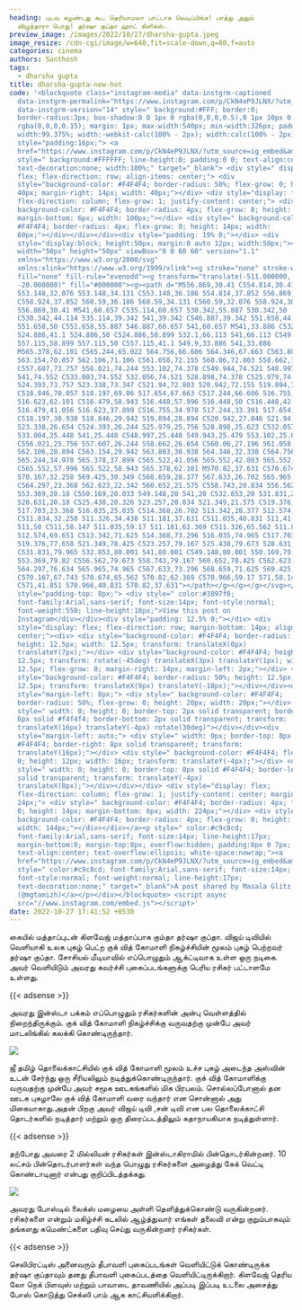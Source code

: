 ```yaml
---
heading: புடவ கழண்டது கூட தெரியாமலா பாட்டாசு வெடிப்பிங்க! பாத்து அதும்
  விழுந்தாரா பொது! தர்ஷா குப்தா ஹாட் கிளிக்ஸ்.
preview_image: /images/2022/10/27/dharsha-gupta.jpeg
image_resize: /cdn-cgi/image/w=640,fit=scale-down,q=80,f=auto
categories: cinema
authors: Santhosh
tags:
  - dharsha gupta
title: dharsha-gupta-new-hot
code: '<blockquote class="instagram-media" data-instgrm-captioned
  data-instgrm-permalink="https://www.instagram.com/p/CkN4eP9JLNX/?utm_source=ig_embed&amp;utm_campaign=loading"
  data-instgrm-version="14" style=" background:#FFF; border:0;
  border-radius:3px; box-shadow:0 0 1px 0 rgba(0,0,0,0.5),0 1px 10px 0
  rgba(0,0,0,0.15); margin: 1px; max-width:540px; min-width:326px; padding:0;
  width:99.375%; width:-webkit-calc(100% - 2px); width:calc(100% - 2px);"><div
  style="padding:16px;"> <a
  href="https://www.instagram.com/p/CkN4eP9JLNX/?utm_source=ig_embed&amp;utm_campaign=loading"
  style=" background:#FFFFFF; line-height:0; padding:0 0; text-align:center;
  text-decoration:none; width:100%;" target="_blank"> <div style=" display:
  flex; flex-direction: row; align-items: center;"> <div
  style="background-color: #F4F4F4; border-radius: 50%; flex-grow: 0; height:
  40px; margin-right: 14px; width: 40px;"></div> <div style="display: flex;
  flex-direction: column; flex-grow: 1; justify-content: center;"> <div style="
  background-color: #F4F4F4; border-radius: 4px; flex-grow: 0; height: 14px;
  margin-bottom: 6px; width: 100px;"></div> <div style=" background-color:
  #F4F4F4; border-radius: 4px; flex-grow: 0; height: 14px; width:
  60px;"></div></div></div><div style="padding: 19% 0;"></div> <div
  style="display:block; height:50px; margin:0 auto 12px; width:50px;"><svg
  width="50px" height="50px" viewBox="0 0 60 60" version="1.1"
  xmlns="https://www.w3.org/2000/svg"
  xmlns:xlink="https://www.w3.org/1999/xlink"><g stroke="none" stroke-width="1"
  fill="none" fill-rule="evenodd"><g transform="translate(-511.000000,
  -20.000000)" fill="#000000"><g><path d="M556.869,30.41 C554.814,30.41
  553.148,32.076 553.148,34.131 C553.148,36.186 554.814,37.852 556.869,37.852
  C558.924,37.852 560.59,36.186 560.59,34.131 C560.59,32.076 558.924,30.41
  556.869,30.41 M541,60.657 C535.114,60.657 530.342,55.887 530.342,50
  C530.342,44.114 535.114,39.342 541,39.342 C546.887,39.342 551.658,44.114
  551.658,50 C551.658,55.887 546.887,60.657 541,60.657 M541,33.886 C532.1,33.886
  524.886,41.1 524.886,50 C524.886,58.899 532.1,66.113 541,66.113 C549.9,66.113
  557.115,58.899 557.115,50 C557.115,41.1 549.9,33.886 541,33.886
  M565.378,62.101 C565.244,65.022 564.756,66.606 564.346,67.663 C563.803,69.06
  563.154,70.057 562.106,71.106 C561.058,72.155 560.06,72.803 558.662,73.347
  C557.607,73.757 556.021,74.244 553.102,74.378 C549.944,74.521 548.997,74.552
  541,74.552 C533.003,74.552 532.056,74.521 528.898,74.378 C525.979,74.244
  524.393,73.757 523.338,73.347 C521.94,72.803 520.942,72.155 519.894,71.106
  C518.846,70.057 518.197,69.06 517.654,67.663 C517.244,66.606 516.755,65.022
  516.623,62.101 C516.479,58.943 516.448,57.996 516.448,50 C516.448,42.003
  516.479,41.056 516.623,37.899 C516.755,34.978 517.244,33.391 517.654,32.338
  C518.197,30.938 518.846,29.942 519.894,28.894 C520.942,27.846 521.94,27.196
  523.338,26.654 C524.393,26.244 525.979,25.756 528.898,25.623 C532.057,25.479
  533.004,25.448 541,25.448 C548.997,25.448 549.943,25.479 553.102,25.623
  C556.021,25.756 557.607,26.244 558.662,26.654 C560.06,27.196 561.058,27.846
  562.106,28.894 C563.154,29.942 563.803,30.938 564.346,32.338 C564.756,33.391
  565.244,34.978 565.378,37.899 C565.522,41.056 565.552,42.003 565.552,50
  C565.552,57.996 565.522,58.943 565.378,62.101 M570.82,37.631 C570.674,34.438
  570.167,32.258 569.425,30.349 C568.659,28.377 567.633,26.702 565.965,25.035
  C564.297,23.368 562.623,22.342 560.652,21.575 C558.743,20.834 556.562,20.326
  553.369,20.18 C550.169,20.033 549.148,20 541,20 C532.853,20 531.831,20.033
  528.631,20.18 C525.438,20.326 523.257,20.834 521.349,21.575 C519.376,22.342
  517.703,23.368 516.035,25.035 C514.368,26.702 513.342,28.377 512.574,30.349
  C511.834,32.258 511.326,34.438 511.181,37.631 C511.035,40.831 511,41.851
  511,50 C511,58.147 511.035,59.17 511.181,62.369 C511.326,65.562 511.834,67.743
  512.574,69.651 C513.342,71.625 514.368,73.296 516.035,74.965 C517.703,76.634
  519.376,77.658 521.349,78.425 C523.257,79.167 525.438,79.673 528.631,79.82
  C531.831,79.965 532.853,80.001 541,80.001 C549.148,80.001 550.169,79.965
  553.369,79.82 C556.562,79.673 558.743,79.167 560.652,78.425 C562.623,77.658
  564.297,76.634 565.965,74.965 C567.633,73.296 568.659,71.625 569.425,69.651
  C570.167,67.743 570.674,65.562 570.82,62.369 C570.966,59.17 571,58.147 571,50
  C571,41.851 570.966,40.831 570.82,37.631"></path></g></g></g></svg></div><div
  style="padding-top: 8px;"> <div style=" color:#3897f0;
  font-family:Arial,sans-serif; font-size:14px; font-style:normal;
  font-weight:550; line-height:18px;">View this post on
  Instagram</div></div><div style="padding: 12.5% 0;"></div> <div
  style="display: flex; flex-direction: row; margin-bottom: 14px; align-items:
  center;"><div> <div style="background-color: #F4F4F4; border-radius: 50%;
  height: 12.5px; width: 12.5px; transform: translateX(0px)
  translateY(7px);"></div> <div style="background-color: #F4F4F4; height:
  12.5px; transform: rotate(-45deg) translateX(3px) translateY(1px); width:
  12.5px; flex-grow: 0; margin-right: 14px; margin-left: 2px;"></div> <div
  style="background-color: #F4F4F4; border-radius: 50%; height: 12.5px; width:
  12.5px; transform: translateX(9px) translateY(-18px);"></div></div><div
  style="margin-left: 8px;"> <div style=" background-color: #F4F4F4;
  border-radius: 50%; flex-grow: 0; height: 20px; width: 20px;"></div> <div
  style=" width: 0; height: 0; border-top: 2px solid transparent; border-left:
  6px solid #f4f4f4; border-bottom: 2px solid transparent; transform:
  translateX(16px) translateY(-4px) rotate(30deg)"></div></div><div
  style="margin-left: auto;"> <div style=" width: 0px; border-top: 8px solid
  #F4F4F4; border-right: 8px solid transparent; transform:
  translateY(16px);"></div> <div style=" background-color: #F4F4F4; flex-grow:
  0; height: 12px; width: 16px; transform: translateY(-4px);"></div> <div
  style=" width: 0; height: 0; border-top: 8px solid #F4F4F4; border-left: 8px
  solid transparent; transform: translateY(-4px)
  translateX(8px);"></div></div></div> <div style="display: flex;
  flex-direction: column; flex-grow: 1; justify-content: center; margin-bottom:
  24px;"> <div style=" background-color: #F4F4F4; border-radius: 4px; flex-grow:
  0; height: 14px; margin-bottom: 6px; width: 224px;"></div> <div style="
  background-color: #F4F4F4; border-radius: 4px; flex-grow: 0; height: 14px;
  width: 144px;"></div></div></a><p style=" color:#c9c8cd;
  font-family:Arial,sans-serif; font-size:14px; line-height:17px;
  margin-bottom:0; margin-top:8px; overflow:hidden; padding:8px 0 7px;
  text-align:center; text-overflow:ellipsis; white-space:nowrap;"><a
  href="https://www.instagram.com/p/CkN4eP9JLNX/?utm_source=ig_embed&amp;utm_campaign=loading"
  style=" color:#c9c8cd; font-family:Arial,sans-serif; font-size:14px;
  font-style:normal; font-weight:normal; line-height:17px;
  text-decoration:none;" target="_blank">A post shared by Masala Glitz
  (@mgtamizh)</a></p></div></blockquote> <script async
  src="//www.instagram.com/embed.js"></script>'
date: 2022-10-27 17:41:52 +0530
---
```

கையில் மத்தாப்புடன் கிளவேஜ் மத்தாப்பாக கும்தா தர்ஷா குப்தா.
விஜய் டிவியில் வெளியாகி உலக புகழ் பெட்ற குக் வித் கோமாளி  நிகழ்ச்சியின் மூலம் புகழ் பெற்றவர் தர்ஷா குப்தா. சோசியல் மீடியாவில் எப்பொழுதும் ஆக்ட்டிவாக  உள்ள ஒரு நடிகை. அவர் வெளியிடும் அவரது கவர்ச்சி புகைப்படங்களுக்கு பெரிய ரசிகர் பட்டாளமே உள்ளது. 

{{< adsense >}} 

அவரது இன்ஸ்டா பக்கம் எப்பொழுதும் ரசிகர்களின் அன்பு வெள்ளத்தில் நிறைந்திருக்கும்.
குக் வித் கோமாளி நிகழ்ச்சிக்கு வருவதற்கு முன்பே அவர் மாடலிங்கில் கலக்கி கொண்டிருந்தார்.


![](/images/2022/10/27/dharsha-gupta-new-hot2.jpeg)

ஜீ தமிழ் தொலைக்காட்சியில் குக் வித் கோமாளி மூலம் உச்ச புகழ் அடைந்த அஸ்வின் உடன் சேர்ந்து ஒரு சீரியலிலும் நடித்துக்கொண்டிருந்தார். குக் வித் கோமாளிக்கு வருவதற்கு முன்பே அவர் சமூக ஊடகங்களில் மிக பிரபலம். சொல்லப்போனால் தன ஊடக புகழாலே குக் வித் கோமாளி வரை வந்தார் என சொன்னால் அது மிகையாகாது.அதன் பிறகு அவர் விஜய் டிவி ,சன் டிவி என பல தொலைக்காட்சி தொடர்களில் நடித்தார்  மற்றும் ஒரு திரைப்படத்திலும் கதாநாயகியாக நடித்துள்ளார்.

{{< adsense >}} 


தற்போது அவரை 2 மில்லியன் ரசிகர்கள் இன்ஸ்டாகிராமில் பின்தொடர்கின்றனர். 10 லட்சம் பின்தொடர்பாளர்கள் வந்த பொழுது ரசிகர்களை அழைத்து கேக்  வெட்டி  கொண்டாடினார் என்பது குறிப்பிடத்தக்கது.

![](/images/2022/10/27/dharsha-gupta-new-hot.jpeg)

அவரது போஸ்டில் லைக்ஸ் மழையை அள்ளி  தெளித்துக்கொண்டு வருகின்றனர். ரசிகர்களை என்றும் மகிழ்ச்சி கடலில் ஆழ்த்துவார் எங்கள் தலைவி என்று குறும்பாகவும் தங்களது கமெண்ட்களை பதிவு செய்து வருகின்றனர் ரசிகர்கள்.

{{< adsense >}} 


செலிபிரட்டிஸ் அனைவரும் தீபாவளி புகைப்படங்கள் வெளியிட்டுக் கொண்டிருக்க தர்ஷா குப்தாவும் தனது தீபாவளி புகைப்படத்தை வெளியிட்டிருக்கிறார். கிளவேஜ் தெரிய லோ நெக் பிளவுஸ் மற்றும் பாவாடை தாவணியில் அப்படி இப்படி உடலை அசைத்து போஸ் கொடுத்து செக்ஸி பாம் ஆக காட்சியளிக்கிறார்.